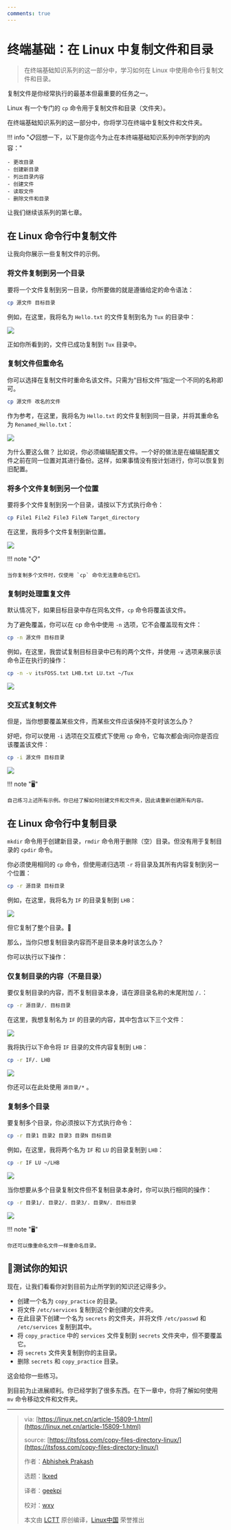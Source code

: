 ```yaml
---
comments: true
---
```


# 终端基础：在 Linux 中复制文件和目录

> 在终端基础知识系列的这一部分中，学习如何在 Linux 中使用命令行复制文件和目录。

复制文件是你经常执行的最基本但最重要的任务之一。

Linux 有一个专门的 `cp` 命令用于复制文件和目录（文件夹）。

在终端基础知识系列的这一部分中，你将学习在终端中复制文件和文件夹。

!!! info "📋回想一下，以下是你迄今为止在本终端基础知识系列中所学到的内容："

    - 更改目录
    - 创建新目录
    - 列出目录内容
    - 创建文件
    - 读取文件
    - 删除文件和目录

让我们继续该系列的第七章。

## 在 Linux 命令行中复制文件

让我向你展示一些复制文件的示例。

### 将文件复制到另一个目录

要将一个文件复制到另一目录，你所要做的就是遵循给定的命令语法：

```Bash
cp 源文件 目标目录
```

例如，在这里，我将名为 `Hello.txt` 的文件复制到名为 `Tux` 的目录中：

![](https://cdn.jsdelivr.net/gh/SDNURoboticsAILab/ImageBed@master/img/resources/linux/chapter7-copy-file-to-another-directory-in-linux-command-line.png)

正如你所看到的，文件已成功复制到 `Tux` 目录中。

### 复制文件但重命名

你可以选择在复制文件时重命名该文件。只需为“目标文件”指定一个不同的名称即可。

```Bash
cp 源文件 改名的文件
```

作为参考，在这里，我将名为 `Hello.txt` 的文件复制到同一目录，并将其重命名为 `Renamed_Hello.txt`：

![](https://cdn.jsdelivr.net/gh/SDNURoboticsAILab/ImageBed@master/img/resources/linux/chapter7-rename-a-file-while-copying-in-a-same-directory-in-linux-terminal.png)

为什么要这么做？ 比如说，你必须编辑配置文件。一个好的做法是在编辑配置文件之前在同一位置对其进行备份。这样，如果事情没有按计划进行，你可以恢复到旧配置。

### 将多个文件复制到另一个位置

要将多个文件复制到另一个目录，请按以下方式执行命令：

```Bash
cp File1 File2 File3 FileN Target_directory
```

在这里，我将多个文件复制到新位置。

![](https://cdn.jsdelivr.net/gh/SDNURoboticsAILab/ImageBed@master/img/resources/linux/chapter7-copy-multiple-files-using-the-cp-command-in-linux.png)

!!! note "📋"

    当你复制多个文件时，仅使用 `cp` 命令无法重命名它们。

### 复制时处理重复文件

默认情况下，如果目标目录中存在同名文件，`cp` 命令将覆盖该文件。

为了避免覆盖，你可以在 cp 命令中使用 `-n` 选项，它不会覆盖现有文件：

```Bash
cp -n 源文件 目标目录
```

例如，在这里，我尝试复制目标目录中已有的两个文件，并使用 `-v` 选项来展示该命令正在执行的操作：

```Bash
cp -n -v itsFOSS.txt LHB.txt LU.txt ~/Tux
```

![](https://cdn.jsdelivr.net/gh/SDNURoboticsAILab/ImageBed@master/img/resources/linux/chapter7-how-not-to-override-files-while-copying-in-linux-using-the-cp-command.png)

### 交互式复制文件

但是，当你想要覆盖某些文件，而某些文件应该保持不变时该怎么办？

好吧，你可以使用 `-i` 选项在交互模式下使用 `cp` 命令，它每次都会询问你是否应该覆盖该文件：

```Bash
cp -i 源文件 目标目录
```

![](https://cdn.jsdelivr.net/gh/SDNURoboticsAILab/ImageBed@master/img/resources/linux/chapter7-how-to-use-cp-command-in-interactive-mode.png)

!!! note "🖥️"

    自己练习上述所有示例。你已经了解如何创建文件和文件夹，因此请重新创建所有内容。

## 在 Linux 命令行中复制目录

`mkdir` 命令用于创建新目录，`rmdir` 命令用于删除（空）目录。但没有用于复制目录的 `cpdir` 命令。

你必须使用相同的 `cp` 命令，但使用递归选项 `-r` 将目录及其所有内容复制到另一个位置：

```Bash
cp -r 源目录 目标目录
```

例如，在这里，我将名为 `IF` 的目录复制到 `LHB`：

![](https://cdn.jsdelivr.net/gh/SDNURoboticsAILab/ImageBed@master/img/resources/linux/chapter7-how-to-copy-a-directory-in-linux-command-line.png)

但它复制了整个目录。🤨

那么，当你只想复制目录内容而不是目录本身时该怎么办？

你可以执行以下操作：

### 仅复制目录的内容（不是目录）

要仅复制目录的内容，而不复制目录本身，请在源目录名称的末尾附加 `/.`：

```Bash
cp -r 源目录/. 目标目录
```

在这里，我想复制名为 `IF` 的目录的内容，其中包含以下三个文件：

![](https://cdn.jsdelivr.net/gh/SDNURoboticsAILab/ImageBed@master/img/resources/linux/chapter7-check-the-file-contents-of-directory-using-the-tree-command.png)

我将执行以下命令将 `IF` 目录的文件内容复制到 `LHB`：

```Bash
cp -r IF/. LHB
```

![](https://cdn.jsdelivr.net/gh/SDNURoboticsAILab/ImageBed@master/img/resources/linux/chapter7-copy-the-file-contents-of-directory-not-a-directory-itself-in-linux-command-line.png)

你还可以在此处使用 `源目录/*` 。

### 复制多个目录

要复制多个目录，你必须按以下方式执行命令：

```Bash
cp -r 目录1 目录2 目录3 目录N 目标目录
```

例如，在这里，我将两个名为 `IF` 和 `LU` 的目录复制到 `LHB`：

```Bash
cp -r IF LU ~/LHB
```

![](https://cdn.jsdelivr.net/gh/SDNURoboticsAILab/ImageBed@master/img/resources/linux/chapter7-copy-multiple-directories-using-the-cp-command-in-linux-command-line.png)

当你想要从多个目录复制文件但不复制目录本身时，你可以执行相同的操作：

```Bash
cp -r 目录1/. 目录2/. 目录3/. 目录N/. 目标目录
```

![](https://cdn.jsdelivr.net/gh/SDNURoboticsAILab/ImageBed@master/img/resources/linux/chapter7-copy-files-from-multiple-directories-but-not-directories-their-self-using-the-cp-command.png)

!!! note "🖥️"

    你还可以像重命名文件一样重命名目录。

## 📝测试你的知识

现在，让我们看看你对到目前为止所学到的知识还记得多少。

- 创建一个名为 `copy_practice` 的目录。
- 将文件 `/etc/services` 复制到这个新创建的文件夹。
- 在此目录下创建一个名为 `secrets` 的文件夹，并将文件 `/etc/passwd` 和 `/etc/services` 复制到其中。
- 将 `copy_practice` 中的 `services` 文件复制到 `secrets` 文件夹中，但不要覆盖它。
- 将 `secrets` 文件夹复制到你的主目录。
- 删除 `secrets` 和 `copy_practice` 目录。

这会给你一些练习。

到目前为止进展顺利。你已经学到了很多东西。在下一章中，你将了解如何使用 `mv` 命令移动文件和文件夹。

--------------------------------------------------------------------------------

>via: [https://linux.net.cn/article-15809-1.html](https://linux.net.cn/article-15809-1.html)
>
>source: [https://itsfoss.com/copy-files-directory-linux/](https://itsfoss.com/copy-files-directory-linux/)
>
>作者：[Abhishek Prakash](https://itsfoss.com/author/abhishek/)
>
>选题：[lkxed](https://github.com/lkxed/)
>
>译者：[geekpi](https://github.com/geekpi)
>
>校对：[wxy](https://github.com/wxy)
>
>本文由 [LCTT](https://github.com/LCTT/TranslateProject) 原创编译，[Linux中国](https://linux.net.cn/) 荣誉推出